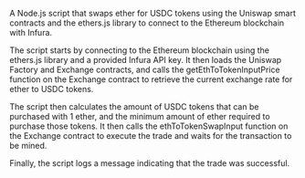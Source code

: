 A Node.js script that swaps ether for USDC tokens using the Uniswap smart contracts and the ethers.js library to connect to the Ethereum blockchain with Infura.

The script starts by connecting to the Ethereum blockchain using the ethers.js library and a provided Infura API key. It then loads the Uniswap Factory and Exchange contracts, and calls the getEthToTokenInputPrice function on the Exchange contract to retrieve the current exchange rate for ether to USDC tokens.

The script then calculates the amount of USDC tokens that can be purchased with 1 ether, and the minimum amount of ether required to purchase those tokens. It then calls the ethToTokenSwapInput function on the Exchange contract to execute the trade and waits for the transaction to be mined.

Finally, the script logs a message indicating that the trade was successful.
